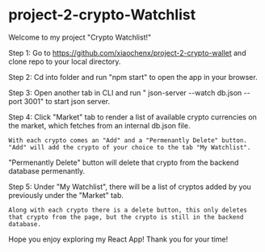 # project-2-crypto-Watchlist

Welcome to my project "Crypto Watchlist!"

Step 1: Go to https://github.com/xiaochenx/project-2-crypto-wallet and clone repo to your local directory.

Step 2: Cd into <crypto-wallet> folder and run "npm start" to open the app in your browser.

Step 3: Open another tab in CLI and run " json-server --watch db.json --port 3001" to start json server.

Step 4: Click "Market" tab to render a list of available crypto currencies on the market, which fetches from an internal db.json file.

    With each crypto comes an "Add" and a "Permenantly Delete" button. "Add" will add the crypto of your choice to the tab "My Watchlist".

"Permenantly Delete" button will delete that crypto from the backend database permenantly.

Step 5: Under "My Watchlist", there will be a list of cryptos added by you previously under the "Market" tab.

    Along with each crypto there is a delete button, this only deletes that crypto from the page, but the crypto is still in the backend database.

Hope you enjoy exploring my React App! Thank you for your time!

